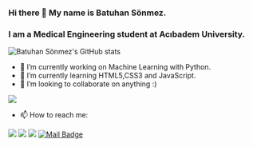 ### Hi there 👋 My name is Batuhan Sönmez.

### I am a Medical Engineering student at Acıbadem University.

![Batuhan Sönmez's GitHub stats](https://github-readme-stats.vercel.app/api?username=BatuhanSonmez&theme=tokyonight&show_icons=true)

- 🔭 I’m currently working on Machine Learning with Python.
- 🌱 I’m currently learning HTML5,CSS3 and JavaScript.
- 👯 I’m looking to collaborate on anything :)

[![](https://img.shields.io/github/followers/BatuhanSonmez?style=social)](https://github.com/BatuhanSonmez)

- 📫 How to reach me:

[![](https://img.shields.io/badge/linkedin-%230077B5.svg?&style=for-the-badge&logo=linkedin&logoColor=white)](https://www.linkedin.com/in/batuhan-sonmez/)
[![](https://img.shields.io/badge/instagram-%23E4405F.svg?&style=for-the-badge&logo=instagram&logoColor=white)](https://www.instagram.com/sonmezbatuhan0/)
[![](https://img.shields.io/badge/medium-%2312100E.svg?&style=for-the-badge&logo=medium&logoColor=white)](https://bysonmez-tr.medium.com/)
[![Mail Badge](https://img.shields.io/badge/Gmail-c14438?style=for-the-badge&logo=Gmail&logoColor=white&link=mailto:bysonmez.tr@gmail.com)](mailto:bysonmez.tr@gmail.com)
